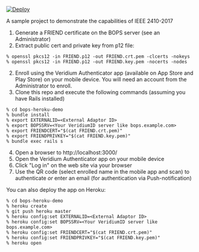 [![Deploy](https://www.herokucdn.com/deploy/button.svg)](https://heroku.com/deploy)

A sample project to demonstrate the capabilities of IEEE 2410-2017

1. Generate a FRIEND certificate on the BOPS server (see an Administrator)
2. Extract public cert and private key from p12 file:

~~~~
% openssl pkcs12 -in FRIEND.p12 -out FRIEND.crt.pem -clcerts -nokeys
% openssl pkcs12 -in FRIEND.p12 -out FRIEND.key.pem -nocerts -nodes
~~~~

2. Enroll using the Veridium Authenticator app (available on App Store and Play Store) on your mobile device.  You will need an account from the Administrator to enroll.
3. Clone this repo and execute the following commands (assuming you have Rails installed)

~~~~
% cd bops-heroku-demo
% bundle install
% export EXTERNALID=<External Adaptor ID>
% export BOPSSRV=<Your VeridiumID server like bops.example.com>
% export FRIENDCERT="$(cat FRIEND.crt.pem)"
% export FRIENDPRIVKEY="$(cat FRIEND.key.pem)"
% bundle exec rails s
~~~~

4. Open a browser to http://localhost:3000/
6. Open the Veridium Authenticator app on your mobile device
7. Click "Log in" on the web site via your browser
8. Use the QR code (select enrolled name in the mobile app and scan) to authenticate *or* enter an email (for authentication via Push-notification)

You can also deploy the app on Heroku:

~~~~
% cd bops-heroku-demo
% heroku create
% git push heroku master
% heroku config:set EXTERNALID=<External Adaptor ID>
% heroku config:set BOPSSRV=<Your VeridiumID server like bops.example.com>
% heroku config:set FRIENDCERT="$(cat FRIEND.crt.pem)"
% heroku config:set FRIENDPRIVKEY="$(cat FRIEND.key.pem)"
% heroku open
~~~~
